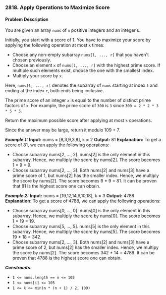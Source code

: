 ### 2818. Apply Operations to Maximize Score

#### Problem Description

You are given an array `nums` of `n` positive integers and an integer `k`.

Initially, you start with a score of 1. You have to maximize your score by applying the following operation at most `k` times:
- Choose any non-empty subarray `nums[l, ..., r]` that you haven't chosen previously.
- Choose an element `x` of `nums[l, ..., r]` with the highest prime score. If multiple such elements exist, choose the one with the smallest index.
- Multiply your score by `x`.

Here, `nums[l, ..., r]` denotes the subarray of `nums` starting at index `l` and ending at the index `r`, both ends being inclusive.

The prime score of an integer `x` is equal to the number of distinct prime factors of `x`. For example, the prime score of `300` is `3` since `300 = 2 * 2 * 3 * 5 * 5`.

Return the maximum possible score after applying at most `k` operations.

Since the answer may be large, return it modulo 109 + 7.

***Example 1:*** 
**Input:**  nums = [8,3,9,3,8], k = 2
**Output:**  81
**Explanation:** To get a score of 81, we can apply the following operations:
- Choose subarray nums[2, ..., 2]. nums[2] is the only element in this subarray. Hence, we multiply the score by nums[2]. The score becomes 1 * 9 = 9.
- Choose subarray nums[2, ..., 3]. Both nums[2] and nums[3] have a prime score of 1, but nums[2] has the smaller index. Hence, we multiply the score by nums[2]. The score becomes 9 * 9 = 81.
It can be proven that 81 is the highest score one can obtain.

***Example 2:*** 
**Input:**  nums = [19,12,14,6,10,18], k = 3
**Output:**  4788
**Explanation:** To get a score of 4788, we can apply the following operations: 
- Choose subarray nums[0, ..., 0]. nums[0] is the only element in this subarray. Hence, we multiply the score by nums[0]. The score becomes 1 * 19 = 19.
- Choose subarray nums[5, ..., 5]. nums[5] is the only element in this subarray. Hence, we multiply the score by nums[5]. The score becomes 19 * 18 = 342.
- Choose subarray nums[2, ..., 3]. Both nums[2] and nums[3] have a prime score of 2, but nums[2] has the smaller index. Hence, we multipy the score by nums[2]. The score becomes 342 * 14 = 4788.
It can be proven that 4788 is the highest score one can obtain.

***Constraints:*** 
- `1 <= nums.length == n <= 105`
- `1 <= nums[i] <= 105`
- `1 <= k <= min(n * (n + 1) / 2, 109)`